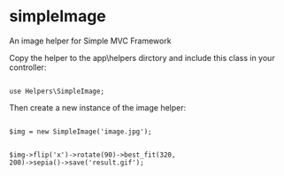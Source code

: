 # simpleImage

An image helper for Simple MVC Framework

Copy the helper to the app\helpers dirctory and include this class in your controller:

<code>
use Helpers\SimpleImage;
</code>

Then create a new instance of the image helper:

<code>
$img = new SimpleImage('image.jpg');

$img->flip('x')->rotate(90)->best_fit(320, 200)->sepia()->save('result.gif');
</code>

